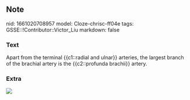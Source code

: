 ## Note
nid: 1661020708957
model: Cloze-chrisc-ff04e
tags: GSSE::!Contributor::Victor_Liu
markdown: false

### Text
Apart from the terminal {{c1::radial and ulnar}} arteries, the largest branch of the brachial artery is the {{c2::profunda brachii}} artery.

### Extra
<img src="paste-55f47b303a1966a848fbab436d7f4a2db0f85686.jpg">
